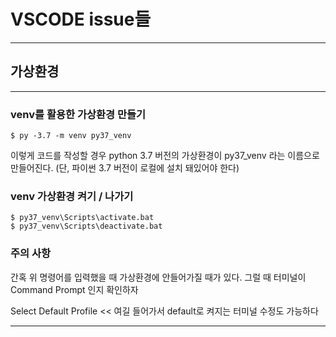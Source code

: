 # VSCODE issue들

---

## 가상환경

---

### venv를 활용한 가상환경 만들기

```
$ py -3.7 -m venv py37_venv
```

이렇게 코드를 작성할 경우 python 3.7 버전의 가상환경이 py37_venv 라는 이름으로 만들어진다. (단, 파이썬 3.7 버전이 로컬에 설치 돼있어야 한다)

### venv 가상환경 켜기 / 나가기

```
$ py37_venv\Scripts\activate.bat
$ py37_venv\Scripts\deactivate.bat
```

### 주의 사항

간혹 위 명령어를 입력했을 때 가상환경에 안들어가질 때가 있다. 그럴 때 터미널이 Command Prompt 인지 확인하자

Select Default Profile << 여길 들어가서 default로 켜지는 터미널 수정도 가능하다

---
